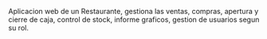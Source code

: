 Aplicacion web de un Restaurante, gestiona las ventas, compras, apertura y cierre de caja, control de stock, informe graficos, gestion de usuarios segun su rol.